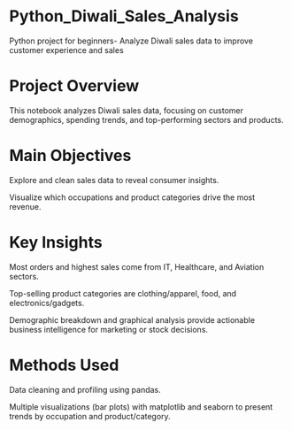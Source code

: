 # Python_Diwali_Sales_Analysis
Python project for beginners- Analyze Diwali sales data to improve customer experience and sales
# Project Overview
This notebook analyzes Diwali sales data, focusing on customer demographics, spending trends, and top-performing sectors and products.

# Main Objectives
Explore and clean sales data to reveal consumer insights.

Visualize which occupations and product categories drive the most revenue.

# Key Insights
Most orders and highest sales come from IT, Healthcare, and Aviation sectors.

Top-selling product categories are clothing/apparel, food, and electronics/gadgets.

Demographic breakdown and graphical analysis provide actionable business intelligence for marketing or stock decisions.

# Methods Used
Data cleaning and profiling using pandas.

Multiple visualizations (bar plots) with matplotlib and seaborn to present trends by occupation and product/category.

